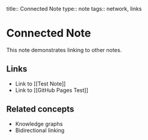 title:: Connected Note
type:: note
tags:: network, links

# Connected Note

This note demonstrates linking to other notes.

## Links
- Link to [[Test Note]]
- Link to [[GitHub Pages Test]]

## Related concepts
- Knowledge graphs
- Bidirectional linking
